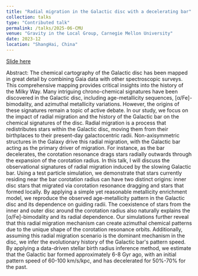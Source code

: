```yaml
---
title: "Radial migration in the Galactic disc with a decelerating bar"
collection: talks
type: "Contributed talk"
permalink: /talks/2025-06-CMU
venue: "Gravity in the Local Group, Carnegie Mellon University"
date: 2023-12
location: "ShangHai, China"
---
```


[Slide here](https://Hanyuan0908.github.io/talks/Pittsburge_2025_RM.pdf)

Abstract:
The chemical cartography of the Galactic disc has been mapped in great detail by combining Gaia data with other spectroscopic surveys. This comprehensive mapping provides critical insights into the history of the Milky Way. Many intriguing chrono-chemical signatures have been discovered in the Galactic disc, including age-metallicity sequences, [α/Fe]-bimodality, and azimuthal metallicity variations. However, the origins of these signatures remain a topic of active debate. In our study, we focus on the impact of radial migration and the history of the Galactic bar on the chemical signatures of the disc. Radial migration is a process that redistributes stars within the Galactic disc, moving them from their birthplaces to their present-day galactocentric radii. Non-axisymmetric structures in the Galaxy drive this radial migration, with the Galactic bar acting as the primary driver of migration. For instance, as the bar decelerates, the corotation resonance drags stars radially outwards through the expansion of the corotation radius. In this talk, I will discuss the observational signatures of radial migration induced by the slowing Galactic bar. Using a test particle simulation, we demonstrate that stars currently residing near the bar corotation radius can have two distinct origins: inner disc stars that migrated via corotation resonance dragging and stars that formed locally. By applying a simple yet reasonable metallicity enrichment model, we reproduce the observed age-metallicity pattern in the Galactic disc and its dependence on guiding radii. The coexistence of stars from the inner and outer disc around the corotation radius also naturally explains the [α/Fe]-bimodality and its radial dependence. Our simulations further reveal that this radial migration mechanism can create azimuthal chemical patterns due to the unique shape of the corotation resonance orbits. Additionally, assuming this radial migration scenario is the dominant mechanism in the disc, we infer the evolutionary history of the Galactic bar's pattern speed. By applying a data-driven stellar birth radius inference method, we estimate that the Galactic bar formed approximately 6-8 Gyr ago, with an initial pattern speed of 60-100 km/s/kpc, and has decelerated for 50%-70% for the past.

